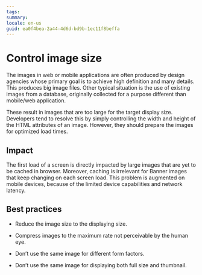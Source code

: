 ```yaml
---
tags: 
summary: 
locale: en-us
guid: ea0f4bea-2a44-4d6d-bd9b-1ec11f8beffa
---
```



# Control image size

The images in web or mobile applications are often produced by design agencies whose primary goal is to achieve high definition and many details. This produces big image files. Other typical situation is the use of existing images from a database, originally collected for a purpose different than mobile/web application.

These result in images that are too large for the target display size. Developers tend to resolve this by simply controlling the width and height of the HTML attributes of an image. However, they should prepare the images for optimized load times.

## Impact

The first load of a screen is directly impacted by large images that are yet to be cached in browser. Moreover, caching is irrelevant for Banner images that keep changing on each screen load. This problem is augmented on mobile devices, because of the limited device capabilities and network latency.

## Best practices

* Reduce the image size to the displaying size.

* Compress images to the maximum rate not perceivable by the human eye.

* Don’t use the same image for different form factors.

* Don’t use the same image for displaying both full size and thumbnail.
